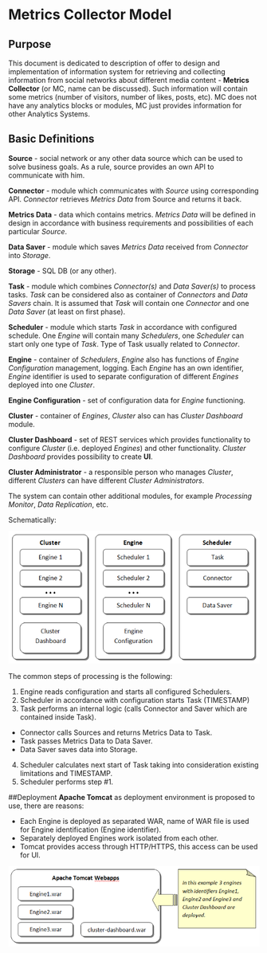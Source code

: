 # Metrics Collector Model
## Purpose
This document is dedicated to description of offer to design and implementation of information system for retrieving and collecting information from social networks about different media content - **Metrics Collector** (or MC, name can be discussed). Such information will contain some metrics (number of visitors, number of likes, posts, etc). MC does not have any analytics blocks or modules, MC just provides information for other Analytics Systems.

## Basic Definitions
**Source** - social network or any other data source which can be used to solve business goals. As a rule, source provides an own API to communicate with him.

**Connector** - module which communicates with *Source* using corresponding API. *Connector* retrieves *Metrics Data* from Source and returns it back.

**Metrics Data** - data which contains metrics. *Metrics Data* will be defined in design in accordance with business requirements and possibilities of each particular *Source*.

**Data Saver** - module which saves *Metrics Data* received from *Connector* into *Storage*.

**Storage** - SQL DB (or any other).

**Task** - module which combines *Connector(s)* and *Data Saver(s)* to process tasks. *Task* can be considered also as container of *Connectors* and *Data Savers* chain. It is assumed that *Task* will contain one *Connector* and one *Data Saver* (at least on first phase).

**Scheduler** - module which starts *Task* in accordance with configured schedule. One *Engine* will contain many *Schedulers*, one *Scheduler* can start only one type of *Task*. Type of Task usually related to *Connector*.

**Engine** - container of *Schedulers*, *Engine* also has functions of *Engine Configuration* management, logging. Each *Engine* has an own identifier, *Engine* identifier is used to separate configuration of different *Engines* deployed into one *Cluster*.

**Engine Configuration** - set of configuration data for *Engine* functioning.

**Cluster** - container of *Engines*, *Cluster* also can has *Cluster Dashboard* module.

**Cluster Dashboard** - set of REST services which provides functionality to configure *Cluster* (i.e. deployed *Engines*) and other functionality. *Cluster Dashboard* provides possibility to create **UI**.

**Cluster Administrator**  - a responsible person who manages *Cluster*, different *Clusters* can have different *Cluster Administrators*.

The system can contain other additional modules, for example *Processing Monitor*, *Data Replication*, etc.

Schematically:

![](https://github.com/YuriShadrin/amc-mc/blob/master/docs/scheme1.png)


The common steps of processing is the following:

1. Engine reads configuration and starts all configured Schedulers.
2. Scheduler in accordance with configuration starts Task (TIMESTAMP)
3. Task performs an internal logic (calls Connector and Saver which are contained inside Task).
  * Connector calls Sources and returns Metrics Data to Task.
  * Task passes Metrics Data to Data Saver.
  * Data Saver saves data into Storage.
4. Scheduler calculates next start of Task taking into consideration existing limitations and TIMESTAMP.
5. Scheduler performs step #1. 

##Deployment
**Apache Tomcat** as deployment environment is proposed to use, there are reasons:
* Each Engine is deployed as separated WAR, name of WAR file is used for Engine identification (Engine identifier).
* Separately deployed Engines work isolated from each other.
* Tomcat provides access through HTTP/HTTPS, this access can be used for UI.
 
![](https://github.com/YuriShadrin/amc-mc/blob/master/docs/scheme2.png)

